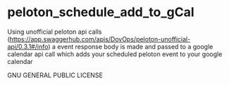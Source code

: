 # peloton_schedule_add_to_gCal
Using unofficial peloton api calls (https://app.swaggerhub.com/apis/DovOps/peloton-unofficial-api/0.3.1#/info) a event response body is made and passed to a google calendar api call which adds your scheduled peloton event to your google calendar




GNU GENERAL PUBLIC LICENSE
